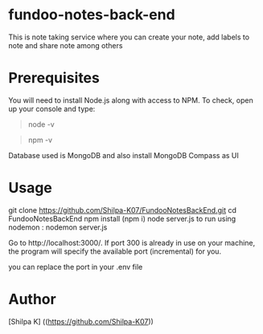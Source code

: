 # fundoo-notes-back-end
This is note taking service where you can create your note, add labels to note and share note among others

# Prerequisites
You will need to install  Node.js along with access to NPM. To check, open up your console and type:

> node -v

> npm -v

Database used is MongoDB and also install MongoDB Compass as UI

# Usage
git clone https://github.com/Shilpa-K07/FundooNotesBackEnd.git
cd FundooNotesBackEnd
npm install (npm i)
node server.js
to run using nodemon : nodemon server.js

Go to http://localhost:3000/. If port 300 is already in use on your machine, the program will specify the available port (incremental) for you.

you can  replace the port in your .env file

# Author
[Shilpa K] ((https://github.com/Shilpa-K07))